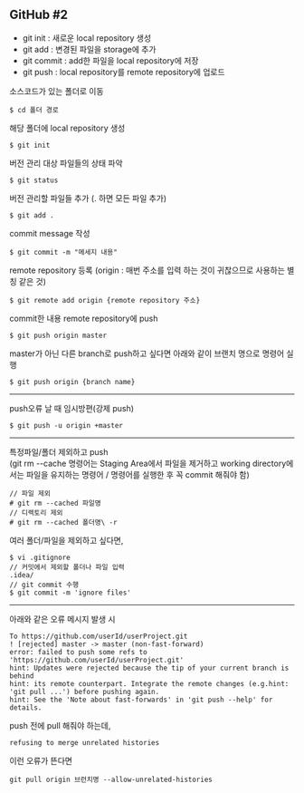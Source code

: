 ## GitHub #2  

 - git init : 새로운 local repository 생성  
 - git add : 변경된 파일을 storage에 추가  
 - git commit : add한 파일을 local repository에 저장  
 - git push : local repository를 remote repository에 업로드  

소스코드가 있는 폴더로 이동  

    $ cd 폴더 경로  

해당 폴더에 local repository 생성  

    $ git init  

버전 관리 대상 파일들의 상태 파악  

    $ git status  

버전 관리할 파일들 추가 (. 하면 모든 파일 추가)  

    $ git add .  

commit message 작성  

    $ git commit -m "메세지 내용"  

remote repository 등록 (origin : 매번 주소를 입력 하는 것이 귀찮으므로 사용하는 별칭 같은 것)    

    $ git remote add origin {remote repository 주소}  

commit한 내용 remote repository에 push  

    $ git push origin master  

master가 아닌 다른 branch로 push하고 싶다면 아래와 같이 브랜치 명으로 명령어 실행  

    $ git push origin {branch name}  

----

push오류 날 때 임시방편(강제 push)  

    $ git push -u origin +master  

---

특정파일/폴더 제외하고 push  
(git rm --cache  명령어는 Staging Area에서 파일을 제거하고 working directory에서는 파일을 유지하는 명령어 / 명령어를 실행한 후 꼭  commit 해줘야 함)

    // 파일 제외  
    # git rm --cached 파일명  
    // 디렉토리 제외  
    # git rm --cached 폴더명\ -r  

여러 폴더/파일을 제외하고 싶다면, 

    $ vi .gitignore  
    // 커밋에서 제외할 폴더나 파일 입력  
    .idea/  
    // git commit 수행  
    $ git commit -m 'ignore files'  
      
----
아래와 같은 오류 메시지 발생 시    

    To https://github.com/userId/userProject.git  
    ! [rejected] master -> master (non-fast-forward)  
    error: failed to push some refs to 'https://github.com/userId/userProject.git'  
    hint: Updates were rejected because the tip of your current branch is behind  
    hint: its remote counterpart. Integrate the remote changes (e.g.hint: 'git pull ...') before pushing again.  
    hint: See the 'Note about fast-forwards' in 'git push --help' for details.  

push 전에 pull 해줘야 하는데,

    refusing to merge unrelated histories  
이런 오류가 뜬다면  

    git pull origin 브런치명 --allow-unrelated-histories  




<!--stackedit_data:
eyJoaXN0b3J5IjpbLTE5NTE2MDAyMjEsMTI1NTE5NTU2OSw1OT
E4ODQ5NjksMTg1NjY2NDEyMCwtMjE0MzY2MTQzM119
-->